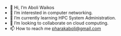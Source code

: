 - 👋 Hi, I’m Aboli Waikos
- 👀 I’m interested in computer networking.
- 🌱 I’m currently learning HPC System Administration.
- 💞️ I’m looking to collaborate on cloud computing.
- 📫 How to reach me  pharakaboli@gmail.com

<!---
Pharak123/Pharak123 is a ✨ special ✨ repository because its `README.md` (this file) appears on your GitHub profile.
You can click the Preview link to take a look at your changes.
--->
